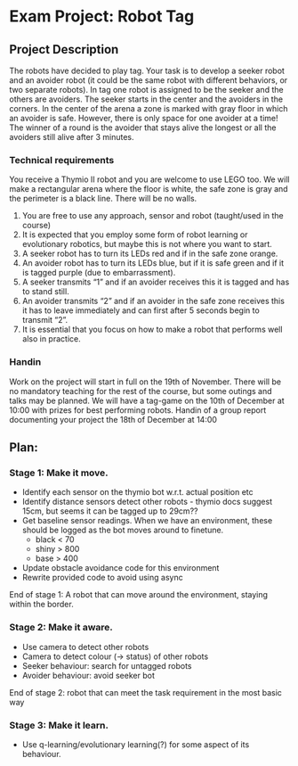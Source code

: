# Exam Project: Robot Tag

## Project Description

The robots have decided to play tag. Your task is to develop a seeker robot and an
avoider robot (it could be the same robot with different behaviors, or two separate
robots). In tag one robot is assigned to be the seeker and the others are avoiders.
The seeker starts in the center and the avoiders in the corners. In the center of the
arena a zone is marked with gray floor in which an avoider is safe. However, there
is only space for one avoider at a time! The winner of a round is the avoider that
stays alive the longest or all the avoiders still alive after 3 minutes.

### Technical requirements

You receive a Thymio II robot and you are welcome to use LEGO too. We will make
a rectangular arena where the floor is white, the safe zone is gray and the perimeter
is a black line. There will be no walls.
1. You are free to use any approach, sensor and robot (taught/used in the course)
2. It is expected that you employ some form of robot learning or evolutionary
robotics, but maybe this is not where you want to start.
3. A seeker robot has to turn its LEDs red and if in the safe zone orange.
4. An avoider robot has to turn its LEDs blue, but if it is safe green and if it is
tagged purple (due to embarrassment).
5. A seeker transmits “1” and if an avoider receives this it is tagged and has to
stand still.
6. An avoider transmits “2” and if an avoider in the safe zone receives this it has
to leave immediately and can first after 5 seconds begin to transmit “2”.
7. It is essential that you focus on how to make a robot that performs well also
in practice.

### Handin

Work on the project will start in full on the 19th of November. There will be no
mandatory teaching for the rest of the course, but some outings and talks may be
planned. We will have a tag-game on the 10th of December at 10:00 with prizes
for best performing robots. Handin of a group report documenting your project the
18th of December at 14:00


## Plan:

### Stage 1: Make it move.

- Identify each sensor on the thymio bot w.r.t. actual position etc
- Identify distance sensors detect other robots - thymio docs suggest 15cm, but seems it can be tagged up to 29cm??
- Get baseline sensor readings. When we have an environment, these should be logged as the bot moves around to finetune.
	- black < 70
	- shiny > 800
	- base  > 400
- Update obstacle avoidance code for this environment
- Rewrite provided code to avoid using async

End of stage 1: A robot that can move around the environment, staying within the border.

### Stage 2: Make it aware.

- Use camera to detect other robots
- Camera to detect colour (-> status) of other robots
- Seeker behaviour: search for untagged robots
- Avoider behaviour: avoid seeker bot

End of stage 2: robot that can meet the task requirement in the most basic way

### Stage 3: Make it learn.

- Use q-learning/evolutionary learning(?) for some aspect of its behaviour.